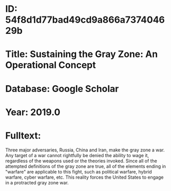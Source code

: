 # ID: 54f8d1d77bad49cd9a866a737404629b
# Title: Sustaining the Gray Zone: An Operational Concept
# Database: Google Scholar
# Year: 2019.0
# Fulltext:
Three major adversaries, Russia, China and Iran, make the gray zone a war.
Any target of a war cannot rightfully be denied the ability to wage it, regardless of the weapons used or the theories invoked.
Since all of the attempted definitions of the gray zone are true, all of the elements ending in "warfare" are applicable to this fight, such as political warfare, hybrid warfare, cyber warfare, etc.
This reality forces the United States to engage in a protracted gray zone war.